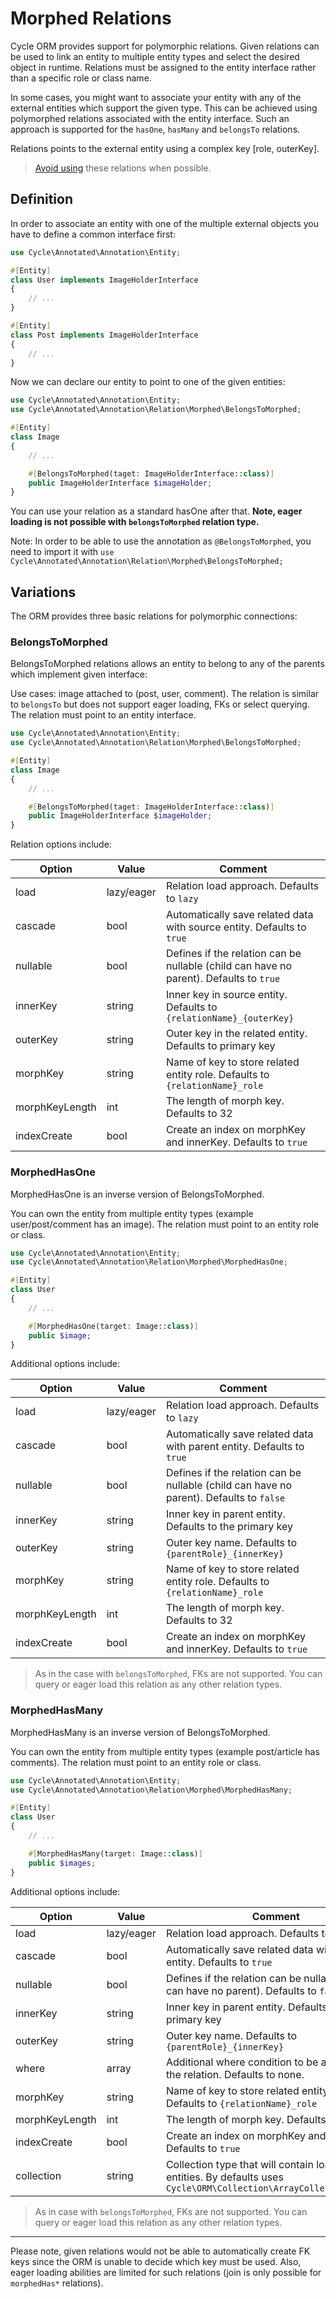 # Morphed Relations

Cycle ORM provides support for polymorphic relations. Given relations can be used to link an entity to multiple entity
types and select the desired object in runtime. Relations must be assigned to the entity interface rather than a
specific role or class name.

In some cases, you might want to associate your entity with any of the external entities which support the given type.
This can be achieved using polymorphed relations associated with the entity interface. Such an approach is supported for
the `hasOne`, `hasMany` and `belongsTo` relations.

Relations points to the external entity using a complex key [role, outerKey].

> [Avoid using](http://duhallowgreygeek.com/polymorphic-association-bad-sql-smell/) these relations when possible.

## Definition

In order to associate an entity with one of the multiple external objects you have to define a common interface first:

```php
use Cycle\Annotated\Annotation\Entity;

#[Entity]
class User implements ImageHolderInterface
{
    // ...
}

#[Entity]
class Post implements ImageHolderInterface
{
    // ...
}
```

Now we can declare our entity to point to one of the given entities:

```php
use Cycle\Annotated\Annotation\Entity;
use Cycle\Annotated\Annotation\Relation\Morphed\BelongsToMorphed;

#[Entity]
class Image
{
    // ...

    #[BelongsToMorphed(taget: ImageHolderInterface::class)]
    public ImageHolderInterface $imageHolder;
}
```

You can use your relation as a standard hasOne after that. **Note, eager loading is not possible with `belongsToMorphed`
relation type.**

Note: In order to be able to use the annotation as `@BelongsToMorphed`, you need to import it
with `use Cycle\Annotated\Annotation\Relation\Morphed\BelongsToMorphed;`

## Variations

The ORM provides three basic relations for polymorphic connections:

### BelongsToMorphed

BelongsToMorphed relations allows an entity to belong to any of the parents which implement given interface:

Use cases: image attached to (post, user, comment). The relation is similar to `belongsTo` but does not support eager
loading, FKs or select querying. The relation must point to an entity interface.

```php
use Cycle\Annotated\Annotation\Entity;
use Cycle\Annotated\Annotation\Relation\Morphed\BelongsToMorphed;

#[Entity]
class Image
{
    // ...

    #[BelongsToMorphed(taget: ImageHolderInterface::class)]
    public ImageHolderInterface $imageHolder;
}
```

Relation options include:

Option         | Value      | Comment
---            |------------| ----
load           | lazy/eager | Relation load approach. Defaults to `lazy`
cascade        | bool       | Automatically save related data with source entity. Defaults to `true`
nullable       | bool       | Defines if the relation can be nullable (child can have no parent). Defaults to `true`
innerKey       | string     | Inner key in source entity. Defaults to `{relationName}_{outerKey}`
outerKey       | string     | Outer key in the related entity. Defaults to primary key
morphKey       | string     | Name of key to store related entity role. Defaults to `{relationName}_role`
morphKeyLength | int        | The length of morph key. Defaults to 32
indexCreate    | bool       | Create an index on morphKey and innerKey. Defaults to `true`

### MorphedHasOne

MorphedHasOne is an inverse version of BelongsToMorphed.

You can own the entity from multiple entity types (example user/post/comment has an image). The relation must point to
an entity role or class.

```php
use Cycle\Annotated\Annotation\Entity;
use Cycle\Annotated\Annotation\Relation\Morphed\MorphedHasOne;

#[Entity]
class User
{
    // ...

    #[MorphedHasOne(target: Image::class)]
    public $image;
}
```

Additional options include:

Option         | Value      | Comment
---            |------------| ----
load           | lazy/eager | Relation load approach. Defaults to `lazy`
cascade        | bool       | Automatically save related data with parent entity. Defaults to `true`
nullable       | bool       | Defines if the relation can be nullable (child can have no parent). Defaults to `false`
innerKey       | string     | Inner key in parent entity. Defaults to the primary key
outerKey       | string     | Outer key name. Defaults to `{parentRole}_{innerKey}`
morphKey       | string     | Name of key to store related entity role. Defaults to `{relationName}_role`
morphKeyLength | int        | The length of morph key. Defaults to 32
indexCreate    | bool       | Create an index on morphKey and innerKey. Defaults to `true`

> As in the case with `belongsToMorphed`, FKs are not supported. You can query or eager load this relation as any other relation types.

### MorphedHasMany

MorphedHasMany is an inverse version of BelongsToMorphed.

You can own the entity from multiple entity types (example post/article has comments). The relation must point to an
entity role or class.

```php
use Cycle\Annotated\Annotation\Entity;
use Cycle\Annotated\Annotation\Relation\Morphed\MorphedHasMany;

#[Entity]
class User
{
    // ...

    #[MorphedHasMany(target: Image::class)]
    public $images;
}
```

Additional options include:

Option         | Value      | Comment
---            |------------| ----
load           | lazy/eager | Relation load approach. Defaults to `lazy`
cascade        | bool       | Automatically save related data with parent entity. Defaults to `true`
nullable       | bool       | Defines if the relation can be nullable (child can have no parent). Defaults to `false`
innerKey       | string     | Inner key in parent entity. Defaults to the primary key
outerKey       | string     | Outer key name. Defaults to `{parentRole}_{innerKey}`
where          | array      | Additional where condition to be applied for the relation. Defaults to none.
morphKey       | string     | Name of key to store related entity role. Defaults to `{relationName}_role`
morphKeyLength | int        | The length of morph key. Defaults to 32
indexCreate    | bool       | Create an index on morphKey and innerKey. Defaults to `true`
collection     | string     | Collection type that will contain loaded entities. By defaults uses `Cycle\ORM\Collection\ArrayCollectionFactory`

> As in case with `belongsToMorphed`, FKs are not supported. You can query or eager load this relation as any other
> relation types.

---

Please note, given relations would not be able to automatically create FK keys since the ORM is unable to decide which
key must be used. Also, eager loading abilities are limited for such relations (join is only possible for `morphedHas*`
relations).
